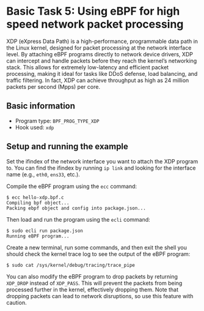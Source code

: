 # Basic Task 5: Using eBPF for high speed network packet processing
XDP (eXpress Data Path) is a high-performance, programmable data path in the Linux kernel, designed for packet processing at the network interface level. By attaching eBPF programs directly to network device drivers, XDP can intercept and handle packets before they reach the kernel’s networking stack. This allows for extremely low-latency and efficient packet processing, making it ideal for tasks like DDoS defense, load balancing, and traffic filtering. In fact, XDP can achieve throughput as high as 24 million packets per second (Mpps) per core.

## Basic information
- Program type: `BPF_PROG_TYPE_XDP`
- Hook used: `xdp`

## Setup and running the example
Set the ifindex of the network interface you want to attach the XDP program to. You can find the ifindex by running `ip link` and looking for the interface name (e.g., `eth0`, `ens33`, etc.).

Compile the eBPF program using the `ecc` command:

```console
$ ecc hello-xdp.bpf.c
Compiling bpf object...
Packing ebpf object and config into package.json...
```

Then load and run the program using the `ecli` command:

```console
$ sudo ecli run package.json
Running eBPF program...
```

Create a new terminal, run some commands, and then exit the shell you should check the kernel trace log to see the output of the eBPF program:

```console
$ sudo cat /sys/kernel/debug/tracing/trace_pipe
```

You can also modify the eBPF program to drop packets by returning `XDP_DROP` instead of `XDP_PASS`. This will prevent the packets from being processed further in the kernel, effectively dropping them. Note that dropping packets can lead to network disruptions, so use this feature with caution.